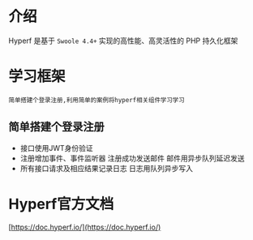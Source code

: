 # 介绍

Hyperf 是基于 `Swoole 4.4+` 实现的高性能、高灵活性的 PHP 持久化框架
# 学习框架

```
简单搭建个登录注册,利用简单的案例将hyperf相关组件学习学习
```

## 简单搭建个登录注册
- 接口使用JWT身份验证
- 注册增加事件、事件监听器 注册成功发送邮件  邮件用异步队列延迟发送
- 所有接口请求及相应结果记录日志  日志用队列异步写入


# Hyperf官方文档

[https://doc.hyperf.io/](https://doc.hyperf.io/)
